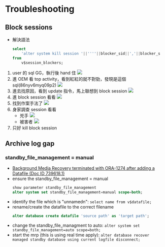 # Troubleshooting
## Block sessions
- 解決語法
    ```sql
    select
        'alter system kill session '||''''||blocker_sid||','||blocker_sess_serial#||''''||' immediate;'
    from
        v$session_blockers;
    ```
1. user 的 sql GG，執行後 hand 住
    ![](../../../img/oracle/troubleshooting/block-session-cause-reason.png)
2. 進 OEM 看 top activity，看到紅紅的就不對勁，發現是這個 sql(86nyv6myq09p2)
    ![](../../../img/oracle/troubleshooting/block-session-top-activity.png)
3. 進去找原因，看到 update 指令，馬上聯想到 block session
    ![](../../../img/oracle/troubleshooting/block-session-find-sql.png)
4. 進 block session 看看
    ![](../../../img/oracle/troubleshooting/block-session.png)
5. 找到作案手法了
    ![](../../../img/oracle/troubleshooting/block-session-info.png)
6. 身家調查 session 看看
    - 兇手
        ![](../../../img/oracle/troubleshooting/block-session-block-source.png)
    - 被害者
        ![](../../../img/oracle/troubleshooting/block-session-block-target.png)
7. 只好 kill block session

## Archive log gap
### standby_file_management = manual
- [Background Media Recovery terminated with ORA-1274 after adding a Datafile (Doc ID 739618.1)](https://support.oracle.com/epmos/faces/DocumentDisplay?_afrLoop=726485895140737&parent=EXTERNAL_SEARCH&sourceId=PROBLEM&id=739618.1&_afrWindowMode=0&_adf.ctrl-state=3l4n1l4me_4)
- ensure the standby_file_management = manual
    ```sql
    show parameter standby_file_management
    alter system set standby_file_management=manual scope=both;
    ```
- identify the file which is "unnamedn": `select name from v$datafile;`
- rename/create the datafile to the correct filename
    ```sql
    alter database create datafile 'source path' as 'target path';
    ```
- change the standby_file_managment to auto: `alter system set standby_file_management=auto scope=both;`
- start the mrp (this is using real time apply): `alter database recover managed standby database using current logfile disconnect;`